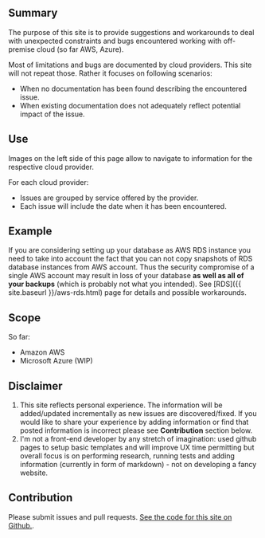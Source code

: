 ## Summary
The purpose of this site is to provide suggestions and workarounds to deal with unexpected constraints and bugs encountered working with off-premise cloud (so far AWS, Azure). 

Most of limitations and bugs are documented by cloud providers. This site will not repeat those. Rather it focuses on following scenarios: 

* When no documentation has been found describing the encountered issue. 
* When existing documentation does not adequately reflect potential impact of the issue.

## Use
Images on the left side of this page allow to navigate to information for the respective cloud provider.

For each cloud provider:

* Issues are grouped by service offered by the provider.
* Each issue will include the date when it has been encountered.

## Example
If you are considering setting up your database as AWS RDS instance you need to take into account the fact that you can not copy snapshots of RDS database instances from AWS account. Thus the security compromise of a single AWS account may  result in loss of your database **as well as all of your backups** (which is probably not what you intended). See [RDS]({{ site.baseurl }}/aws-rds.html) page for details and possible workarounds.

## Scope
So far: 

* Amazon AWS
* Microsoft Azure (WIP)

## Disclaimer
1. This site reflects personal experience. The information will be added/updated incrementally as new issues are discovered/fixed. If you would like to share your experience by adding information or find that posted information is incorrect please see **Contribution** section below.
2. I'm not a front-end developer by any stretch of imagination: used github pages to setup basic templates and will improve UX time permitting but overall focus is on performing research, running tests and adding information (currently in form of markdown) - not on developing a fancy website. 

## Contribution
Please submit issues and pull requests. [See the code for this site on Github.](https://github.com/romicgd/cloudmatter).

